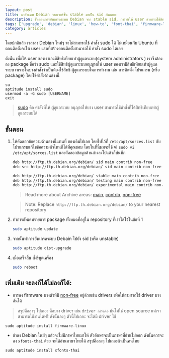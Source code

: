 ```yaml
---
layout: post
title: มาอัพเดท Debian จากเวอร์ชั่น stable มาเป็น sid กันเถอะ
description: ขั้นตอนการอัพเกรดระบบ Debian จาก stable sid, การทำให้ user สามารถใช้สิทธิผู้ดูแลระบบได้(root) และการติดตั้ง non-free packages(non open source)
tags: ['upgrade', 'debian', 'linux', 'how-to', 'font-thai', 'firmware-linux', 'sudo', 'update', 'sorces.list', 'non-free', 'archive-area']
category: articles
---
```


โดยปกติแล้ว เวลาลง Debian ใหม่ๆ จะไม่สามารถใช้ คำสั่ง sudo ได้ ไม่เหมือนกับ Ubuntu ที่ตอนติดตั้งจะให้ user แรกที่สร้างตอนติดตั้งสามารถใช้ คำสั่ง sudo ได้เลย 

ดังนั้น เพื่อให้ user ของเราเองมีสิทธิเทียบเท่าผู้ดูแลระบบ(system administrators ) เราจึงต้องลง package ชื่อว่า sudo และใช้สิทธิผู้ดูแลระบบอนุญาตให้ user ของเรามีสิทธิเทียบเท่าผู้ดูแลระบบ เพราะในบางคำสั่งจำเป็นต้องใช้สิทธิ ผู้ดูแลระบบในการทำงาน เช่น การติดตั้ง โปรแกรม (หรือ package) โดยใช้คำสั่งด้านล่างนี้ 

```
su
aptitude install sudo
usermod -a -G sudo [USERNAME]
exit
```

> [sudo](https://wiki.debian.org/sudo) คือ คำสั่งที่ให้ ผู้ดูแลระบบ อนุญาตให้่บาง user สามารถใช้คำสั่งที่ได้สิทธิเทียบเท่าผู้ดูแลระบบได้

## ขั้นตอน

1. ให้คัดลอกข้อความด้านล่างนี้แทนที่ ของเดิมไปเลย โดยไปไว้ที่ `/etc/apt/sorces.list` กับโปรแกรมแก้ไขข้อความตัวไหนก็ได้ที่คุณชอบ โดยในที่นี้ผมจะใช้ vi `sudo vi /etc/apt/sorces.list` และคัดลอกข้อมูลด้านล่างลงไปแล้วก็บันทึก

    ```bash
    deb http://ftp.th.debian.org/debian/ sid main contrib non-free
    deb-src http://ftp.th.debian.org/debian/ sid main contrib non-free

    deb http://ftp.th.debian.org/debian/ stable main contrib non-free
    deb http://ftp.th.debian.org/debian/ testing main contrib non-free
    deb http://ftp.th.debian.org/debian/ experimental main contrib non-free
    ```
    > Read more about Archive areas:
    > [main](https://www.debian.org/doc/debian-policy/ch-archive.html#s-main), 
    > [contrib](https://www.debian.org/doc/debian-policy/ch-archive.html#s-contrib), 
    > [non-free](https://www.debian.org/doc/debian-policy/ch-archive.html#s-non-free)
    
    > Note: Replace `http://ftp.th.debian.org/debian/` to your nearest repository 
    
2. ทำการอัพเดทรายการ package ทั้งหมดที่อยู่ใน repository ที่เราใส่ไว้ในข้อที่ 1

    ```bash
    sudo aptitude update
    ```
    
2. จากนั้นทำการอัพเกรดระบบ Debain ไปยัง sid (หรือ unstable)

    ```bash
    sudo aptitude dist-upgrade
    ```
3. เมื่อเสร็จสิ้น สั่งรีบูตเครื่อง

    ```bash
    sudo reboot
    ```

## เพิ่มเติม จะลงก็ได้ไม่ลงก็ได้:

- การลง firmware บางตัวที่มี [non-free](https://www.debian.org/doc/debian-policy/ch-archive.html#s-non-free) อยู่ด้วยเช่น drivers เพื่อให้สามารถใช้ driver บางอันได้ 

> สรุปคือลงๆ ไปเถอะ คือบาง driver เช่น `driver การ์ดจอ` มันไม่ใช่ open source แต่เราสามารถใช้งานได้ฟรี ดังนั้นลงๆ ตัวนี้ไปเถอะ จะได้มี driver ใช้

```
sudo aptitude install firmware-linux
```

- ถ้าลง Debian ใหม่้ๆ แล้วจะไม่มีภาษาไทยมาให้ ตัวอักษรจะเป็นภาษาที่อ่านไม่ออก ดังนั้นควรจะลง `xfonts-thai` ด้วย จะได้อ่านภาษาไทยได้ สรุปคือลงๆ ไปเถอะถ้าเป็นคนไทย

```
sudo aptitude install xfonts-thai
```



